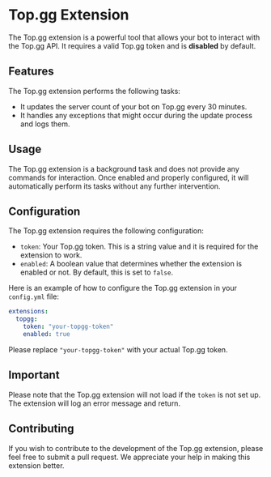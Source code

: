 # Top.gg Extension

The Top.gg extension is a powerful tool that allows your bot to interact with the Top.gg API. It requires a valid Top.gg token and is **disabled** by default.

## Features

The Top.gg extension performs the following tasks:

- It updates the server count of your bot on Top.gg every 30 minutes.
- It handles any exceptions that might occur during the update process and logs them.

## Usage

The Top.gg extension is a background task and does not provide any commands for interaction. Once enabled and properly configured, it will automatically perform its tasks without any further intervention.

## Configuration

The Top.gg extension requires the following configuration:

- `token`: Your Top.gg token. This is a string value and it is required for the extension to work.
- `enabled`: A boolean value that determines whether the extension is enabled or not. By default, this is set to `false`.

Here is an example of how to configure the Top.gg extension in your `config.yml` file:

```yaml
extensions:
  topgg:
    token: "your-topgg-token"
    enabled: true
```

Please replace `"your-topgg-token"` with your actual Top.gg token.

## Important

Please note that the Top.gg extension will not load if the `token` is not set up. The extension will log an error message and return.

## Contributing

If you wish to contribute to the development of the Top.gg extension, please feel free to submit a pull request. We appreciate your help in making this extension better.
